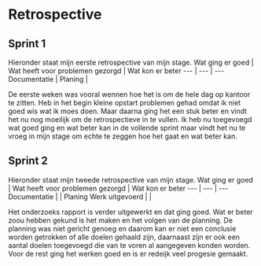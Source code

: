 # Retrospective

## Sprint 1
Hieronder staat mijn eerste retrospective van mijn stage. 
Wat ging er goed | Wat heeft voor problemen gezorgd | Wat kon er beter 
--- | --- | ---
Documentatie | Planing |  

De eerste weken was vooral wennen hoe het is om de hele dag op kantoor te zitten. Heb in het begin kleine opstart problemen gehad omdat ik niet goed wis wat ik moes doen. Maar daarna ging het een stuk beter en vindt het nu nog moeilijk om de retrospectieve in te vullen. Ik heb nu toegevoegd wat goed ging en wat beter kan in de vollende sprint maar vindt het nu te vroeg in mijn stage om echte te zeggen hoe het gaat en wat beter kan.
 
## Sprint 2
Hieronder staat mijn tweede retrospective van mijn stage. 
Wat ging er goed | Wat heeft voor problemen gezorgd | Wat kon er beter 
--- | --- | ---
Documentatie |  |  Planing
Werk uitgevoerd |  | 

Het onderzoeks rapport is verder uitgewerkt en dat ging goed. Wat er beter zoou hebben gekund is het maken en het volgen van de planning. De planning was niet gericht genoeg en daarom kan er niet een conclusie worden getrokken of alle doelen gehaald zijn, daarnaast zijn er ook een aantal doelen toegevoegd die van te voren al aangegeven konden worden. Voor de rest ging het werken goed en is er redeijk veel progesie gemaakt. 

